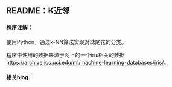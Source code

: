 ## README：K近邻

#### 程序注解：

使用Python，通过k-NN算法实现对鸢尾花的分类。

程序中使用的数据来源于网上的一个iris相关的数据<https://archive.ics.uci.edu/ml/machine-learning-databases/iris/>。



#### 相关blog：


